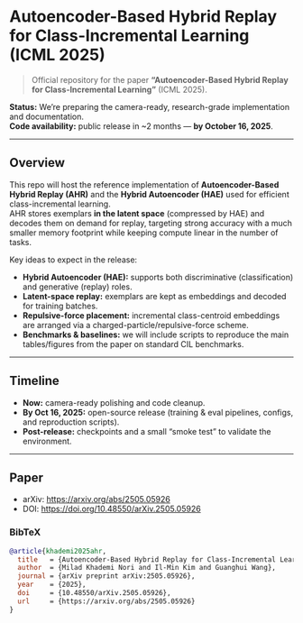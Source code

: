 # Autoencoder-Based Hybrid Replay for Class-Incremental Learning (ICML 2025)

> Official repository for the paper **“Autoencoder-Based Hybrid Replay for Class-Incremental Learning”** (ICML 2025).

**Status:** We’re preparing the camera-ready, research-grade implementation and documentation.  
**Code availability:** public release in ~2 months — **by October 16, 2025**.

---

## Overview

This repo will host the reference implementation of **Autoencoder-Based Hybrid Replay (AHR)** and the **Hybrid Autoencoder (HAE)** used for efficient class-incremental learning.  
AHR stores exemplars **in the latent space** (compressed by HAE) and decodes them on demand for replay, targeting strong accuracy with a much smaller memory footprint while keeping compute linear in the number of tasks.

Key ideas to expect in the release:
- **Hybrid Autoencoder (HAE):** supports both discriminative (classification) and generative (replay) roles.
- **Latent-space replay:** exemplars are kept as embeddings and decoded for training batches.
- **Repulsive-force placement:** incremental class-centroid embeddings are arranged via a charged-particle/repulsive-force scheme.
- **Benchmarks & baselines:** we will include scripts to reproduce the main tables/figures from the paper on standard CIL benchmarks.

---

## Timeline

- **Now:** camera-ready polishing and code cleanup.
- **By Oct 16, 2025:** open-source release (training & eval pipelines, configs, and reproduction scripts).
- **Post-release:** checkpoints and a small “smoke test” to validate the environment.

---

## Paper

- arXiv: https://arxiv.org/abs/2505.05926  
- DOI: https://doi.org/10.48550/arXiv.2505.05926

### BibTeX
```bibtex
@article{khademi2025ahr,
  title   = {Autoencoder-Based Hybrid Replay for Class-Incremental Learning},
  author  = {Milad Khademi Nori and Il-Min Kim and Guanghui Wang},
  journal = {arXiv preprint arXiv:2505.05926},
  year    = {2025},
  doi     = {10.48550/arXiv.2505.05926},
  url     = {https://arxiv.org/abs/2505.05926}
}
